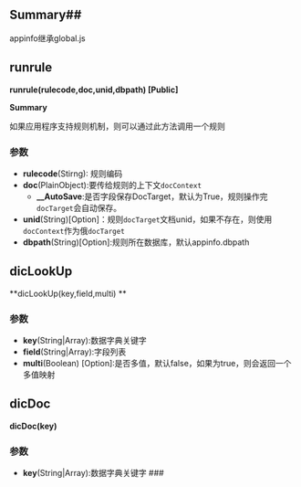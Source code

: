 ## Summary##
  
  appinfo继承global.js

## runrule 

**runrule(rulecode,doc,unid,dbpath) [Public]**

**Summary**

如果应用程序支持规则机制，则可以通过此方法调用一个规则

### 参数 ###

- **rulecode**(Stirng): 规则编码
- **doc**(PlainObject):要传给规则的上下文`docContext`
	- **__AutoSave**:是否字段保存DocTarget，默认为True，规则操作完`docTarget`会自动保存。	
- **unid**(String)[Option]：规则`docTarget`文档unid，如果不存在，则使用`docContext`作为俄`docTarget`
- **dbpath**(String)[Option]:规则所在数据库，默认appinfo.dbpath

## dicLookUp ##

**dicLookUp(key,field,multi) **

### 参数 ###
	
- **key**(String|Array):数据字典关键字
- **field**(String|Array):字段列表
- **multi**(Boolean) [Option]:是否多值，默认false，如果为true，则会返回一个多值映射

## dicDoc ##
**dicDoc(key)**
### 参数 ###	
- **key**(String|Array):数据字典关键字 ###